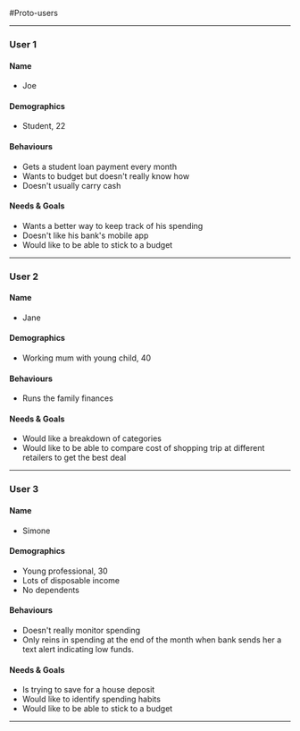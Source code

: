 #Proto-users

***

### User 1

#### Name
* Joe

#### Demographics
* Student, 22

#### Behaviours
* Gets a student loan payment every month
* Wants to budget but doesn't really know how
* Doesn't usually carry cash


#### Needs & Goals
* Wants a better way to keep track of his spending
* Doesn't like his bank's mobile app
* Would like to be able to stick to a budget

***

### User 2

#### Name
* Jane

#### Demographics
* Working mum with young child, 40

#### Behaviours
* Runs the family finances

#### Needs & Goals
* Would like a breakdown of categories
* Would like to be able to compare cost of shopping trip at different retailers to get the best deal

***

### User 3

#### Name
* Simone

#### Demographics
* Young professional, 30
* Lots of disposable income
* No dependents

#### Behaviours
* Doesn't really monitor spending
* Only reins in spending at the end of the month when bank sends her a text alert indicating low funds.

#### Needs & Goals
* Is trying to save for a house deposit
* Would like to identify spending habits
* Would like to be able to stick to a budget

***
